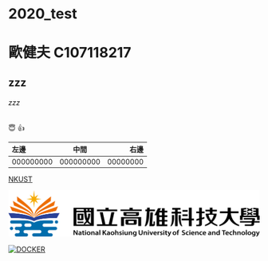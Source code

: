 # 2020_test

# 歐健夫 C107118217
## zzz
###### zzz

:innocent:
:+1:

|左邊|中間|右邊|
|:-------|:-------:|-------:|
|000000000|000000000|00000000|

[NKUST](https://www.nkust.edu.tw/)

![NKUST](nksut.png "高科大")

[![DOCKER](https://img.youtube.com/vi/sSm2dRarhPo/0.jpg)](https://www.youtube.com/watch?v=sSm2dRarhPo "DOCKER")
